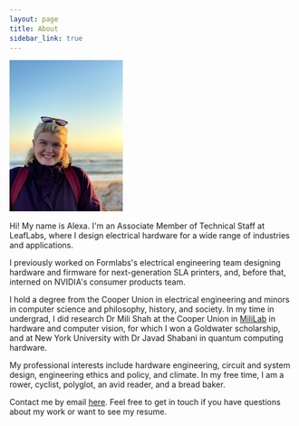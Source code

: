 ```yaml
---
layout: page
title: About
sidebar_link: true
---
```


<img src="/assets/images/alexaatrockaway.jpg" alt="Alexa, in a purple winter coat, stands in front of a beach" width="200"/>

Hi! My name is Alexa. I'm an Associate Member of Technical Staff at LeafLabs, where I design electrical hardware for a wide range of industries and applications.

I previously worked on Formlabs's electrical engineering team designing hardware and firmware for next-generation SLA printers, and, before that, interned on NVIDIA's consumer products team.

I hold a degree from the Cooper Union in electrical engineering and minors in computer science and philosophy, history, and society. In my time in undergrad, I did research Dr Mili Shah at the Cooper Union in [MiliLab](http://faculty.cooper.edu/mili/miliLab/index.html) in hardware and computer vision, for which I won a Goldwater scholarship, and at New York University with Dr Javad Shabani in quantum computing hardware.

My professional interests include hardware engineering, circuit and system design, engineering ethics and policy, and climate. In my free time, I am a rower, cyclist, polyglot, an avid reader, and a bread baker.

Contact me by email [here](mailto:alexajakob@tutanota.com). Feel free to get in touch if you have questions about my work or want to see my resume.
